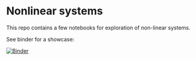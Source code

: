 # Nonlinear systems

This repo contains a few notebooks for exploration of non-linear systems.

See binder for a showcase:


[![Binder](https://mybinder.org/badge_logo.svg)](https://mybinder.org/v2/gh/xavfunk/nonlinear-systems/HEAD?urlpath=voila%2Frender%2Fpopulation-growth.ipynb)
